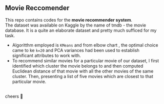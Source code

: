 
## Movie Reccomender
This repo contains codes for the **movie recommender system**.
<br>
The dataset was available on Kaggle by the name of tmdb - the movie database. It is a quite an elaborate dataset and pretty much sufficed for my task. <br>
- Algoritthm employed is `KMeans` and from elbow chart , the optimal choice came to ke `k=20` and PCA variances had been used to establish significant attributes to work with. 
- To recommend similar movies for a particular movie of our dataset, I first identified which cluster the movie belongs to and then computed Euclidean distance of that movie with all the other movies of the same cluster. Then, presenting a list of five movies which are closest to that particular movie.

<!-- <br> some ranting 😝<br> 
  A Recommender System is class of information filtering system that tries to predict the rating or preference of a product for an user. On a more simple note, a recommender system tries to understand the user’s interests and provide contents to the user based on its understanding. Now- a-days the usage of good recommender system is universal, be it in recommending similar songs to the user (Spotify), similar movies or tv-shows to the user (Netflix, Amazon Prime etc.), similar videos to the users (YouTube, TikTok etc). It has also been developed in many other areas such as online-shopping, research articles, collaborators, and financial services. -->
<br>
cheers 🙌

